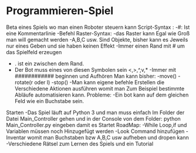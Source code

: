 # Programmieren-Spiel
Beta eines Spiels wo man einen Roboter steuern kann
Script-Syntax :
-#: Ist eine Kommentarlinie
-Befehl
Raster-Syntax:
-das Raster kann Egal wie Groß man will gemacht werden
-A,B,C usw. Sind Objekte, bisher kann es Jeweils nur eines Geben und sie haben keinen Effekt
-Immer einen Rand mit # um das Spielfeld erzeugen
- . ist ein zwischen dem Rand.
- Der Bot muss eines von diesen Symbolen sein <,>,^,v,* 
-Immer mit ############ beginnen und Aufhören
Man kann bisher:
-move()
-rotate(r oder l)
-stop()
-Man kann eigene befehle Erstellen die Verschiedene Aktionen ausführen womit man Zum Beispiel bestimmte Abläufe automatisieren kann.
Probleme:
-Ein bot kann auf dem gleichen Feld wie ein Buchstabe sein.

Starten
-Das Spiel läuft auf Python 3 und man muss einfach Im Folder der Datei Main_Controller gehen und in der Console von dem Folder: python Main_Controller.py eingeben damit es Startet
RoadMap:
-While Loop,if und Variablen müssen noch Hinzugefügt werden 
-Look Command hinzufügen
-Inventar womit man Buchstaben bzw A,B,C usw aufheben und dropen kann 
-Verschiedene Rätsel zum Lernen des Spiels und ein Tutorial

